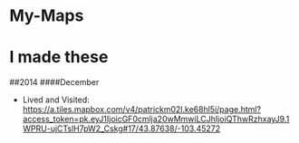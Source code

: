 My-Maps
=======

I made these
=======

##2014
####December
* Lived and Visited: https://a.tiles.mapbox.com/v4/patrickm02l.ke68hl5i/page.html?access_token=pk.eyJ1IjoicGF0cmlja20wMmwiLCJhIjoiQThwRzhxayJ9.1WPRU-ujCTslH7pW2_Cskg#17/43.87638/-103.45272
